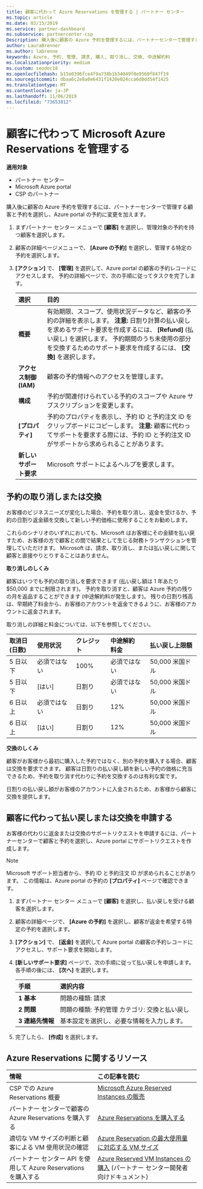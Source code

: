 ```yaml
---
title: 顧客に代わって Azure Reservations を管理する | パートナー センター
ms.topic: article
ms.date: 03/15/2019
ms.service: partner-dashboard
ms.subservice: partnercenter-csp
Description: 購入後に顧客の Azure 予約を管理するには、パートナーセンターで管理する顧客と予約を選択し、Azure portal の予約に変更を加えます。
author: LauraBrenner
ms.author: labrenne
keywords: Azure, 予約, 管理, 請求, 購入, 取り消し, 交換, 中途解約料
ms.localizationpriority: medium
ms.custom: seodec18
ms.openlocfilehash: b15e0396fce4f9a738b1b34049f0e9560f847f19
ms.sourcegitcommit: dbaa6c2e8a0e6431f1420e024cca6d0dd54f1425
ms.translationtype: MT
ms.contentlocale: ja-JP
ms.lasthandoff: 11/06/2019
ms.locfileid: "73653812"
---
```

# <a name="manage-microsoft-azure-reservations-on-behalf-of-your-customers"></a>顧客に代わって Microsoft Azure Reservations を管理する       

**適用対象**

-  パートナー センター
-  Microsoft Azure portal 
-  CSP のパートナー

購入後に顧客の Azure 予約を管理するには、パートナーセンターで管理する顧客と予約を選択し、Azure portal の予約に変更を加えます。 

1. まずパートナー センター メニューで **[顧客]** を選択し、管理対象の予約を持つ顧客を選択します。 

2. 顧客の詳細ページメニューで、 **[Azure の予約]** を選択し、管理する特定の予約を選択します。  

3. **[アクション]** で、 **[管理]** を選択して、Azure portal の顧客の予約レコードにアクセスします。 予約の詳細ページで、次の手順に従ってタスクを完了します。  

    | **選択**   | **目的**    |
    |:-----------------------------|:-----------------|
    | **概要**   | 有効期限、スコープ、使用状況データなど、顧客の予約の詳細を表示します。 **注意:** 日割り計算の払い戻しを求めるサポート要求を作成するには、 **[Refund]** (払い戻し) を選択します。 予約期間のうち未使用の部分を交換するためのサポート要求を作成するには、 **[交換]** を選択します。  
    | **アクセス制御 (IAM)**   | 顧客の予約情報へのアクセスを管理します。|
    | **構成**   | 予約が関連付けられている予約のスコープや Azure サブスクリプションを変更します。    |
    | **[プロパティ]**   | 予約のプロパティを表示し、予約 ID と予約注文 ID をクリップボードにコピーします。 **注意:** 顧客に代わってサポートを要求する際には、予約 ID と予約注文 ID がサポートから求められることがあります。    |
    | **新しいサポート要求**    | Microsoft サポートによるヘルプを要求します。   |
 
## <a name="cancel-or-exchange-a-reservation"></a>予約の取り消しまたは交換 

お客様のビジネスニーズが変化した場合、予約を取り消し、返金を受けるか、予約の日割り返金額を交換して新しい予約価格に使用することをお勧めします。

これらのシナリオのいずれにおいても、Microsoft はお客様にその金額を払い戻すため、お客様の方で顧客との間で結果として生じる財務トランザクションを管理していただけます。 Microsoft は、請求、取り消し、または払い戻しに関して顧客と直接やりとりすることはありません。   
 

**取り消しのしくみ**

顧客はいつでも予約の取り消しを要求できます (払い戻し額は 1 年あたり $50,000 までに制限されます)。 予約を取り消すと、顧客は Azure 予約の残りの月を返品することができます (中途解約料が発生します)。 残りの日割り残高は、早期終了料金から、お客様のアカウントを返金できるように、お客様のアカウントに返金されます。 

取り消しの詳細と料金については、以下を参照してください。


|**取消日**<br> (日数)   |**使用状況**    |**クレジット**  |**中途解約**<br> 料金    |**払い戻し上限額** | 
|:----------------------------------|:------------|:-----------|:--------------------------------|:--------------|
|5 日以下                         | 必須ではない          | 100%       | 必須ではない                              | 50,000 米国ドル   |
|5 日以下                         | [はい]         | 日割り  | 必須ではない                              | 50,000 米国ドル   |
|6 日以上                        | 必須ではない          | 日割り  | 12%                             | 50,000 米国ドル   |
|6 日以上                        | [はい]         | 日割り  | 12%                             | 50,000 米国ドル   |


**交換のしくみ** 

顧客がお客様から最初に購入した予約ではなく、別の予約を購入する場合、顧客は交換を要求できます。 顧客は日割りの払い戻し額を新しい予約の価格に充当できるため、予約を取り消す代わりに予約を交換するのは有利な案です。 

日割りの払い戻し額がお客様のアカウントに入金されるため、お客様から顧客に交換を提供します。


## <a name="request-a-refund-or-exchange-on-behalf-of-a-customer"></a>顧客に代わって払い戻しまたは交換を申請する 

お客様の代わりに返金または交換のサポートリクエストを申請するには、パートナーセンターで顧客と予約を選択し、Azure portal にサポートリクエストを作成します。 

>[!NOTE]
>Microsoft サポート担当者から、予約 ID と予約注文 ID が求められることがあります。 この情報は、Azure portal の予約の **[プロパティ]** ページで確認できます。 

1. まずパートナー センター メニューで **[顧客]** を選択し、払い戻しを受ける顧客を選択します。 

2. 顧客の詳細ページで、 **[Azure の予約]** を選択し、顧客が返金を希望する特定の予約を選択します。  

3. **[アクション]** で、 **[返金]** を選択して Azure portal の顧客の予約レコードにアクセスし、サポート要求を開始します。  

4. **[新しいサポート要求]** ページで、次の手順に従って払い戻しを申請します。 各手順の後には、 **[次へ]** を選択します。 

    |**手順**                    |**選択内容**    |
    |:---------------------------|:-----------------|
    |**1 基本**                |問題の種類: 請求  |
    |**2 問題**               |問題の種類: 予約管理 カテゴリ: 交換と払い戻し |
    |**3 連絡先情報**   |基本設定を選択し、必要な情報を入力します。 

5.  完了したら、 **[作成]** を選択します。

## <a name="azure-reservations-resources"></a>Azure Reservations に関するリソース
|**情報**   |**この記事を読む**    |
|:-----------------------------|:-----------------|
|CSP での Azure Reservations 概要  | [Microsoft Azure Reserved Instances の販売](azure-reservations.md) |
|パートナー センターで顧客の Azure Reservations を購入する   |[Azure Reservations を購入する](azure-reservations-buying.md) |
|適切な VM サイズの判断と顧客による VM 使用状況の確認   |[Azure Reservation の最大使用量に対応する VM サイズ](azure-usage.md)   |
|パートナー センター API を使用して Azure Reservations を購入する | [Azure Reserved VM Instances の購入](https://docs.microsoft.com/partner-center/develop/purchase-azure-reservations) (パートナー センター開発者向けドキュメント)

